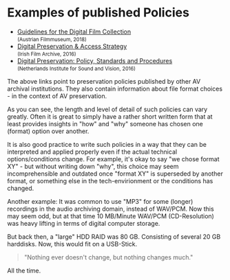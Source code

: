 
# Examples of published Policies 


  * [Guidelines for the Digital Film Collection](https://www.filmmuseum.at/jart/prj3/filmmuseum/data/uploads/Filmsammlung_Restaurierung/AFM_GuidelinesDigitalFilmCollection.pdf)  
    <small>(Austrian Filmmuseum, 2018)</small>
  * [Digital Preservation &amp; Access Strategy](http://www.ifi.ie/wp-content/uploads/DPAS-V.2.pdf)  
    <small>(Irish Film Archive, 2016)</small>
  * [Digital Preservation: Policy, Standards and Procedures](http://publications.beeldengeluid.nl/pub/388)  
    <small>(Netherlands Institute for Sound and Vision, 2016)</small>

<aside class="notes">
The above links point to preservation policies published by other AV archival
institutions.  They also contain information about file format choices - in the
context of AV preservation.

As you can see, the length and level of detail of such policies can vary greatly.
Often it is great to simply have a rather short written form that at least
provides insights in "how" and "why" someone has chosen one (format) option
over another.

It is also good practice to write such policies in a way that they can be
interpreted and applied properly even if the actual technical
options/conditions change. For example, it's okay to say "we chose format XY" -
but without writing down "why", this choice may seem incomprehensible and
outdated once "format XY" is superseded by another format, or something else in
the tech-envirionment or the conditions has changed.

Another example: It was common to use "MP3" for some (longer) recordings in the
audio archiving domain, instead of WAV/PCM.  Now this may seem odd, but at that
time 10 MB/Minute WAV/PCM (CD-Resolution) was heavy lifting in terms of digital
computer storage.

But back then, a "large" HDD RAID was 80 GB. Consisting of several 20 GB
harddisks.  Now, this would fit on a USB-Stick.

> "Nothing ever doesn't change, but nothing changes much."

All the time.
</aside>

